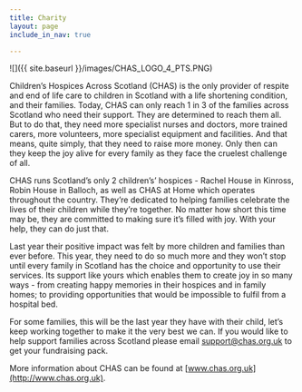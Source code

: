```yaml
---
title: Charity
layout: page
include_in_nav: true

---
```

![]({{ site.baseurl }}/images/CHAS_LOGO_4_PTS.PNG)

Children’s Hospices Across Scotland (CHAS) is the only provider of respite and end of life care to children in Scotland with a life shortening condition, and their families. Today, CHAS can only reach 1 in 3 of the families across Scotland who need their support. They are determined to reach them all. But to do that, they need more specialist nurses and doctors, more trained carers, more volunteers, more specialist equipment and facilities. And that means, quite simply, that they need to raise more money. Only then can they keep the joy alive for every family as they face the cruelest challenge of all.

CHAS runs Scotland’s only 2 children’s’ hospices - Rachel House in Kinross, Robin House in Balloch, as well as CHAS at Home which operates throughout the country. They’re dedicated to helping families celebrate the lives of their children while they’re together. No matter how short this time may be, they are committed to making sure it’s filled with joy. With your help, they can do just that.

Last year their positive impact was felt by more children and families than ever before. This year, they need to do so much more and they won’t stop until every family in Scotland has the choice and opportunity to use their services. Its support like yours which enables them to create joy in so many ways - from creating happy memories in their hospices and in family homes; to providing opportunities that would be impossible to fulfil from a hospital bed.

For some families, this will be the last year they have with their child, let’s keep working together to make it the very best we can. If you would like to help support families across Scotland please email support@chas.org.uk to get your fundraising pack.

More information about CHAS can be found at [www.chas.org.uk](http://www.chas.org.uk).